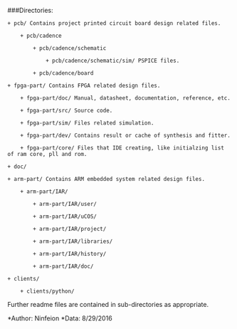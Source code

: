 ###Directories:

	+ pcb/ Contains project printed circuit board design related files.

		+ pcb/cadence
		
			+ pcb/cadence/schematic 
			
				+ pcb/cadence/schematic/sim/ PSPICE files.
			
			+ pcb/cadence/board
	 
	+ fpga-part/ Contains FPGA related design files.

		+ fpga-part/doc/ Manual, datasheet, documentation, reference, etc.
		
		+ fpga-part/src/ Source code.
		
		+ fpga-part/sim/ Files related simulation.
		
		+ fpga-part/dev/ Contains result or cache of synthesis and fitter.
		
		+ fpga-part/core/ Files that IDE creating, like initialzing list of ram core, pll and rom.

	+ doc/

	+ arm-part/ Contains ARM embedded system related design files.

		+ arm-part/IAR/
		
			+ arm-part/IAR/user/
			
			+ arm-part/IAR/uCOS/
			
			+ arm-part/IAR/project/
			
			+ arm-part/IAR/libraries/
			
			+ arm-part/IAR/history/
			
			+ arm-part/IAR/doc/
			
	+ clients/
		
		+ clients/python/ 

Further readme files are contained in sub-directories as appropriate.

*Author: Ninfeion
*Data: 8/29/2016